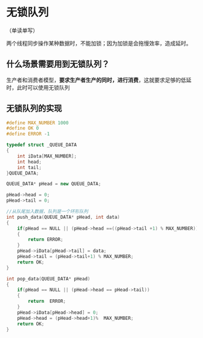 # 无锁队列

（单读单写）

两个线程同步操作某种数据时，不能加锁；因为加锁是会拖慢效率，造成延时。

## 什么场景需要用到无锁队列？

生产者和消费者模型，**要求生产者生产的同时，进行消费**，这就要求足够的低延时，此时可以使用无锁队列

## 无锁队列的实现

```c++
#define MAX_NUMBER 1000
#define OK 0
#define ERROR -1

typedef struct _QUEUE_DATA
{
	int iData[MAX_NUMBER];
	int head;
	int tail;
}QUEUE_DATA;

QUEUE_DATA* pHead = new QUEUE_DATA;

pHead->head = 0;
pHead->tail = 0;

//从队尾加入数据，队列是一个环形队列
int push_data(QUEUE_DATA* pHead, int data)
{
	if(pHead == NULL || (pHead->head ==((pHead->tail +1) % MAX_NUMBER)))
	{
		return ERROR;
	}
	pHead->iData[pHead->tail] = data;
	pHead->tail = (pHead->tail+1) % MAX_NUMBER;
	return OK;
}

int pop_data(QUEUE_DATA* pHead)
{
	if(pHead == NULL || (pHead->head == pHead->tail))
	{
		return 	ERROR;
	}
	pHead->iData[pHead->head] = 0;
	pHead->head = (pHead->head+1)% 	MAX_NUMBER;
	return OK;
} 
```



